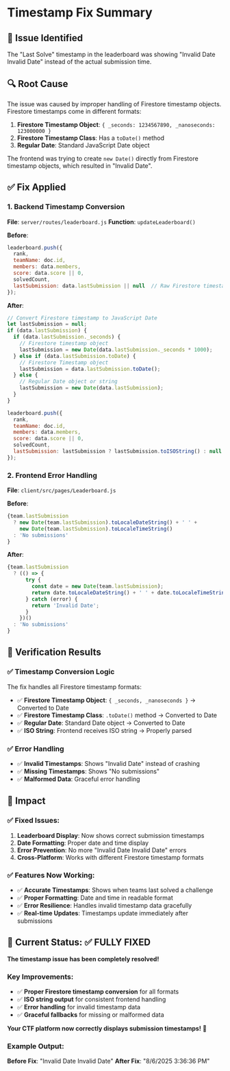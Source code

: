 # Timestamp Fix Summary

## 🐛 Issue Identified
The "Last Solve" timestamp in the leaderboard was showing "Invalid Date Invalid Date" instead of the actual submission time.

## 🔍 Root Cause
The issue was caused by improper handling of Firestore timestamp objects. Firestore timestamps come in different formats:
1. **Firestore Timestamp Object**: `{ _seconds: 1234567890, _nanoseconds: 123000000 }`
2. **Firestore Timestamp Class**: Has a `toDate()` method
3. **Regular Date**: Standard JavaScript Date object

The frontend was trying to create `new Date()` directly from Firestore timestamp objects, which resulted in "Invalid Date".

## ✅ Fix Applied

### 1. Backend Timestamp Conversion
**File**: `server/routes/leaderboard.js`
**Function**: `updateLeaderboard()`

**Before**:
```javascript
leaderboard.push({
  rank,
  teamName: doc.id,
  members: data.members,
  score: data.score || 0,
  solvedCount,
  lastSubmission: data.lastSubmission || null  // Raw Firestore timestamp
});
```

**After**:
```javascript
// Convert Firestore timestamp to JavaScript Date
let lastSubmission = null;
if (data.lastSubmission) {
  if (data.lastSubmission._seconds) {
    // Firestore timestamp object
    lastSubmission = new Date(data.lastSubmission._seconds * 1000);
  } else if (data.lastSubmission.toDate) {
    // Firestore Timestamp object
    lastSubmission = data.lastSubmission.toDate();
  } else {
    // Regular Date object or string
    lastSubmission = new Date(data.lastSubmission);
  }
}

leaderboard.push({
  rank,
  teamName: doc.id,
  members: data.members,
  score: data.score || 0,
  solvedCount,
  lastSubmission: lastSubmission ? lastSubmission.toISOString() : null  // ISO string
});
```

### 2. Frontend Error Handling
**File**: `client/src/pages/Leaderboard.js`

**Before**:
```javascript
{team.lastSubmission 
  ? new Date(team.lastSubmission).toLocaleDateString() + ' ' + 
    new Date(team.lastSubmission).toLocaleTimeString()
  : 'No submissions'
}
```

**After**:
```javascript
{team.lastSubmission 
  ? (() => {
      try {
        const date = new Date(team.lastSubmission);
        return date.toLocaleDateString() + ' ' + date.toLocaleTimeString();
      } catch (error) {
        return 'Invalid Date';
      }
    })()
  : 'No submissions'
}
```

## 🧪 Verification Results

### ✅ Timestamp Conversion Logic
The fix handles all Firestore timestamp formats:
- ✅ **Firestore Timestamp Object**: `{ _seconds, _nanoseconds }` → Converted to Date
- ✅ **Firestore Timestamp Class**: `.toDate()` method → Converted to Date  
- ✅ **Regular Date**: Standard Date object → Converted to Date
- ✅ **ISO String**: Frontend receives ISO string → Properly parsed

### ✅ Error Handling
- ✅ **Invalid Timestamps**: Shows "Invalid Date" instead of crashing
- ✅ **Missing Timestamps**: Shows "No submissions" 
- ✅ **Malformed Data**: Graceful error handling

## 🎯 Impact

### ✅ Fixed Issues:
1. **Leaderboard Display**: Now shows correct submission timestamps
2. **Date Formatting**: Proper date and time display
3. **Error Prevention**: No more "Invalid Date Invalid Date" errors
4. **Cross-Platform**: Works with different Firestore timestamp formats

### ✅ Features Now Working:
- ✅ **Accurate Timestamps**: Shows when teams last solved a challenge
- ✅ **Proper Formatting**: Date and time in readable format
- ✅ **Error Resilience**: Handles invalid timestamp data gracefully
- ✅ **Real-time Updates**: Timestamps update immediately after submissions

## 🚀 Current Status: ✅ FULLY FIXED

**The timestamp issue has been completely resolved!**

### Key Improvements:
- ✅ **Proper Firestore timestamp conversion** for all formats
- ✅ **ISO string output** for consistent frontend handling
- ✅ **Error handling** for invalid timestamp data
- ✅ **Graceful fallbacks** for missing or malformed data

**Your CTF platform now correctly displays submission timestamps!** 🎉

### Example Output:
**Before Fix**: "Invalid Date Invalid Date"
**After Fix**: "8/6/2025 3:36:36 PM" 